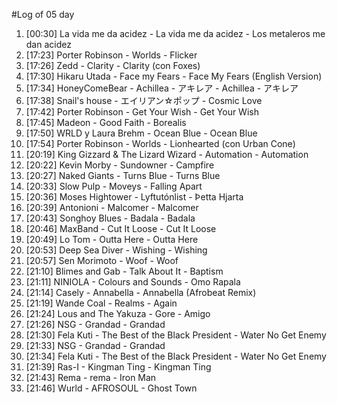 #Log of 05 day

1. [00:30] La vida me da acidez - La vida me da acidez - Los metaleros me dan acidez
1. [17:23] Porter Robinson - Worlds - Flicker
1. [17:26] Zedd - Clarity - Clarity (con Foxes)
1. [17:30] Hikaru Utada - Face my Fears - Face My Fears (English Version)
1. [17:34] HoneyComeBear - Achillea - アキレア - Achillea - アキレア
1. [17:38] Snail's house - エイリアン☆ポップ - Cosmic Love
1. [17:42] Porter Robinson - Get Your Wish - Get Your Wish
1. [17:45] Madeon - Good Faith - Borealis
1. [17:50] WRLD y Laura Brehm - Ocean Blue - Ocean Blue
1. [17:54] Porter Robinson - Worlds - Lionhearted (con Urban Cone)
1. [20:19] King Gizzard & The Lizard Wizard - Automation - Automation
1. [20:22] Kevin Morby - Sundowner - Campfire
1. [20:27] Naked Giants - Turns Blue - Turns Blue
1. [20:33] Slow Pulp - Moveys - Falling Apart
1. [20:36] Moses Hightower - Lyftutónlist - Þetta Hjarta
1. [20:39] Antonioni - Malcomer - Malcomer
1. [20:43] Songhoy Blues - Badala - Badala
1. [20:46] MaxBand - Cut It Loose - Cut It Loose
1. [20:49] Lo Tom - Outta Here - Outta Here
1. [20:53] Deep Sea Diver - Wishing - Wishing
1. [20:57] Sen Morimoto - Woof - Woof
1. [21:10] Blimes and Gab - Talk About It - Baptism
1. [21:11] NINIOLA - Colours and Sounds - Omo Rapala
1. [21:14] Casely - Annabella - Annabella (Afrobeat Remix)
1. [21:19] Wande Coal - Realms - Again
1. [21:24] Lous and The Yakuza - Gore - Amigo
1. [21:26] NSG - Grandad - Grandad
1. [21:30] Fela Kuti - The Best of the Black President - Water No Get Enemy
1. [21:33] NSG - Grandad - Grandad
1. [21:34] Fela Kuti - The Best of the Black President - Water No Get Enemy
1. [21:39] Ras-I - Kingman Ting - Kingman Ting
1. [21:43] Rema - rema - Iron Man
1. [21:46] Wurld - AFROSOUL - Ghost Town
